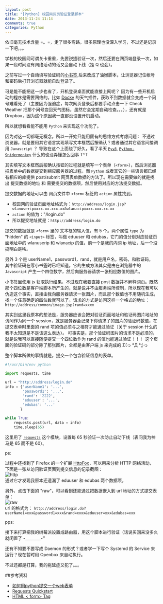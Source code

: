 ```yaml
---
layout: post
title: "[Python] 校园网网页验证登录脚本"
date: 2013-11-24 11:14
comments: true
categories: Python
---
```


依旧毫无技术含量 =。=，走了很多弯路，很多原理也没深入学习，不过还是记录一下吧。。。   

学校的校园网可谓关卡重重，先要锐捷验证一次，然后还要在网页端登录一次，如果一段时间没有网络活动的话又会自动下线（挂 Q 也会）。   

之前写过一个自动填写验证码的[小书签][bookmarklet],后来改成了油猴脚本，让浏览器记住帐号和密码后打开浏览器就能自动登录了。   

可是能不能把这一步也省了，开机登录桌面就能直接上网呢？ 因为有一些开机启动的程序是需要网络的。比如 [Docky][docky] 的天气插件，获取不到数据就会变成一个问号难看死了（主要因为强迫症，每次网页登录后都要手动点击一下 Check Weather 把那个问号变回天气图标，虽然它会定期自动检查。。。），还有就是 Dropbox，因为这个原因我一直都没设置开机启动。   

所以就想看看能不能用 `Python` 来实现这个功能了。   

因为对这一切都毫无概念，所以一开始只能用固有的思维方式考虑问题： 不通过浏览器，就是要用其它语言实现填写文本框然后按确认？或者通过其它语言间接调用 `Javascript` ？ 导致在这个上面绕了好久，看了半天 [`Pyv8`][pyv8], [`Python-Spidermonkey`][spidermonkey] 什么的也没弄懂怎么回事 T\^T

其实填写文本框然后按确认按钮的过程就是填写一个表单（`<form>`），然后浏览器把表单中的数据提交到相应服务器的过程。而 `Python` 或者其它的一些语言都已经有相应的库提供 post/submit 网页表单数据的方法了。所以现在需要做的就是找出 提交数据的地址 和 需要提交的数据项，然后使用对应的方法提交数据。   

提交数据的地址可以由 网页文件中 `<form>` 标签的 `action` 属性找到。   

- 校园网的验证页面地址格式为：`http://address/login.jsp?wlanuserip=xxx.xx.xxx.xx&wlanacip=xxx.xxx.xx.xx`   
- `action` 的值为："/login.do"  
- 所以提交地址就是：`http://address/login.do`   

提交的数据就是 `<form>` 里的 文本框的输入值，有 5 个。两个属性 `type` 为 "hidden" 的 `<input>` 标签，叫做 eduuser 和 edubas，它门的值分别对应验证页面地址中的 wlanuserip 和 wlanacip 的值，前一个是我的内网 ip 地址，后一个没搞明白是啥。   

另外 3 个是 userName1，password1，rand，就是用户名，密码，和验证码。 其中验证码在写小书签时已经知道，它的生成方法其实是由在浏览器中的 `Javascript` 产生一个四位数字，然后向服务器请求一张相应数值的图片。   

小书签里使用 js 获取执行结果，不过现在我要直接 post 数据并不解释网页。既然那个四位数是客户端脚本所产生的，就是说并不由服务端所控制，所以现在我可以伪造这个事实，直接由我向服务器请求一张图片，而且那个数值也不用随机生成，找一个任意确定的四位数就可以了。请求的方式是访问这样一个格式的地址：`http://address/common/image.jsp?rand=xxxx`   

其实到这里我原本的想法是，服务器应该会把对验证页面地址和验证码图片地址的访问作为同一个 session，就是服务器会记录下你请求了的图片的验证码数值，在提交表单时里面的 rand 项的值必须与之相符才能通过验证（关于 session 什么的我不太知道是不是该这么表达）。 可事实是，那个验证码图片的请求不是必须的，就是说我可以直接随便提交一个四位数作为 rand 的值也能通过验证！！！ 这个页面的验证码的部分除了那张图片，全都是由客户端 js 来完成的 Σ(っ  °Д °;)っ   

整个脚本所做的事情就是，提交一个包含验证信息的表单。

```python autologin.py
#!/usr/bin/env python

import requests, time

url = "http://address/login.do"
info = {'userName1': '...',
        'password1': '...',
        'rand': '2222',
        'eduuser': '...',
        'edubas': '...'
       }

while True:
    requests.post(url, data = info)
    time.sleep(65)
```

这里用了 [`requests`][requests] 这个模块，设置每 65 秒验证一次防止自动下线（表问我为神马是 65 而不是 60）。   

ps:   

过程中还找到了 Firefox 的一个扩展 [HttpFox][httpfox]，可以用来分析 HTTP 网络活动，下面是一张从访问验证页面到提交信息的记录截图：   
![http]   
通过它才发现我原本还遗漏了 eduuser 和 edubas 两个数据项。   

另外，点击下面的 "raw"，可以看到还能通过把数据嵌入到 url 地址的方式提交表单：   
![raw]   
url 的格式为： `http://address/login.do?userName1=xxx&password1=xxx&rand=xxxx&eduuser=xxx&edubas=xxx`   

pps:   

接下来打算把我的树莓派设置成路由器，用这个脚本进行验证（话说买回来没多久就闲置了 -________-''   

还有不知要不要写成 Daemon 的形式？或者学一下写个 Systemd 的 Service 来运行？现在暂时用 Openbox 来自动执行。   

不过还都是打算，我的拖延症又犯了。。。   


##参考资料
- [如何用python提交一个web表单][how-to-use-python-submit-a-web-form]
- [Requests Quickstart][quickstart]
- [HTML < form> Tag][form_tag]



[bookmarklet]: /blog/2013/06/30/iframe-dom/
[docky]: http://www.go-docky.com/
[pyv8]: http://code.google.com/p/pyv8/
[spidermonkey]: http://code.google.com/p/python-spidermonkey/
[requests]: http://docs.python-requests.org/en/latest/
[httpfox]:https://addons.mozilla.org/En-us/firefox/addon/httpfox/
[how-to-use-python-submit-a-web-form]:http://www.averainy.info/how-to-use-python-submit-a-web-form/
[quickstart]:http://docs.python-requests.org/en/latest/user/quickstart/
[form_tag]: http://www.w3schools.com/tags/tag_form.asp

[http]: https://dl.dropboxusercontent.com/s/47sr6ye8bu1vuxs/http.png?dl=1&token_hash=AAHk_E3lc7x88hOB6t0fMSLdXRf7z5otjfQN-rbNTDahIw
[raw]: https://dl.dropboxusercontent.com/s/uuhxpexkwq5bf3f/raw.png?dl=1&token_hash=AAHdusJ29VHNtLIInwRFziMi6vuNlFwEkM6efKlGepcUew
